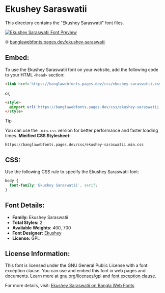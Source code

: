 # Ekushey Saraswatii

This directory contains the "Ekushey Saraswatii" font files.

[![Ekushey Saraswatii Font Preview](https://banglawebfonts.pages.dev/fonts/ekushey-saraswatii/ekushey-saraswatii-font.jpg)](https://banglawebfonts.pages.dev/ekushey-saraswatii/)

🌐 [banglawebfonts.pages.dev/ekushey-saraswatii](https://banglawebfonts.pages.dev/ekushey-saraswatii/)

## Embed:
To use the Ekushey Saraswatii font on your website, add the following code to your HTML `<head>` section:
```html
<link href='https://banglawebfonts.pages.dev/css/ekushey-saraswatii.css' rel='stylesheet'>
```

or,
```html
<style>
  @import url('https://banglawebfonts.pages.dev/css/ekushey-saraswatii.css');
</style>
```

> [!TIP]
> You can use the `.min.css` version for better performance and faster loading times.
> **Minified CSS Stylesheet:**  
> ```
> https://banglawebfonts.pages.dev/css/ekushey-saraswatii.min.css
> ```

## CSS:
Use the following CSS rule to specify the Ekushey Saraswatii font:
```css
body {
  font-family:'Ekushey Saraswatii', serif;
}
```

## Font Details:
- **Family:** Ekushey Saraswatii
- **Total Styles:** 2
- **Available Weights:** 400, 700
- **Font Designer:** [Ekushey](https://ekushey.org/)
- **License:** GPL

## License Information:
This font is licensed under the GNU General Public License with a font exception clause. You can use and embed this font in web pages and documents. Learn more at <a href='https://www.gnu.org/licenses/gpl-3.0.html' target='_blank' class='text-blue-600 hover:underline' rel='noopener noreferrer'>gnu.org/licenses/gpl</a> and <a href='https://www.gnu.org/licenses/gpl-faq.html#FontException' target='_blank' class='text-blue-600 hover:underline' rel='noopener noreferrer'>font exception clause</a>.

For more details, visit: [Ekushey Saraswatii on Bangla Web Fonts](https://banglawebfonts.pages.dev/ekushey-saraswatii/#about).